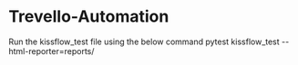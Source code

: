 # Trevello-Automation
Run the kissflow_test file using the below command
pytest kissflow_test --html-reporter=reports/
